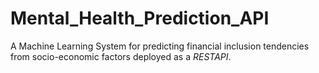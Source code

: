 # Mental_Health_Prediction_API
A Machine Learning System for predicting financial inclusion tendencies from socio-economic factors deployed as a *RESTAPI*. 
